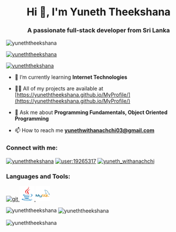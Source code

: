 <h1 align="center">Hi 👋, I'm Yuneth Theekshana</h1>
<h3 align="center">A passionate full-stack developer from Sri Lanka</h3>

<p align="left"> <img src="https://komarev.com/ghpvc/?username=yuneththeekshana&label=Profile%20views&color=0e75b6&style=flat" alt="yuneththeekshana" /> </p>

<p align="left"> <a href="https://github.com/ryo-ma/github-profile-trophy"><img src="https://github-profile-trophy.vercel.app/?username=yuneththeekshana" alt="yuneththeekshana" /></a> </p>

<p align="left"> <a href="https://twitter.com/yuneththekshana" target="blank"><img src="https://img.shields.io/twitter/follow/yuneththekshana?logo=twitter&style=for-the-badge" alt="yuneththekshana" /></a> </p>

- 🌱 I’m currently learning **Internet Technologies**

- 👨‍💻 All of my projects are available at [https://yuneththeekshana.github.io/MyProfile/](https://yuneththeekshana.github.io/MyProfile/)

- 💬 Ask me about **Programming Fundamentals, Object Oriented Programming**

- 📫 How to reach me **yunethwithanachchi03@gmail.com**

<h3 align="left">Connect with me:</h3>
<p align="left">
<a href="https://twitter.com/yuneththekshana" target="blank"><img align="center" src="https://raw.githubusercontent.com/rahuldkjain/github-profile-readme-generator/master/src/images/icons/Social/twitter.svg" alt="yuneththekshana" height="30" width="40" /></a>
<a href="https://stackoverflow.com/users/user:19265317" target="blank"><img align="center" src="https://raw.githubusercontent.com/rahuldkjain/github-profile-readme-generator/master/src/images/icons/Social/stack-overflow.svg" alt="user:19265317" height="30" width="40" /></a>
<a href="https://instagram.com/yuneth_withanachchi" target="blank"><img align="center" src="https://raw.githubusercontent.com/rahuldkjain/github-profile-readme-generator/master/src/images/icons/Social/instagram.svg" alt="yuneth_withanachchi" height="30" width="40" /></a>
</p>

<h3 align="left">Languages and Tools:</h3>
<p align="left"> <a href="https://git-scm.com/" target="_blank" rel="noreferrer"> <img src="https://www.vectorlogo.zone/logos/git-scm/git-scm-icon.svg" alt="git" width="40" height="40"/> </a> <a href="https://www.java.com" target="_blank" rel="noreferrer"> <img src="https://raw.githubusercontent.com/devicons/devicon/master/icons/java/java-original.svg" alt="java" width="40" height="40"/> </a> <a href="https://www.mysql.com/" target="_blank" rel="noreferrer"> <img src="https://raw.githubusercontent.com/devicons/devicon/master/icons/mysql/mysql-original-wordmark.svg" alt="mysql" width="40" height="40"/> </a> </p>

<p><img align="left" src="https://github-readme-stats.vercel.app/api/top-langs?username=yuneththeekshana&show_icons=true&locale=en&layout=compact" alt="yuneththeekshana" /></p>

<p>&nbsp;<img align="center" src="https://github-readme-stats.vercel.app/api?username=yuneththeekshana&show_icons=true&locale=en" alt="yuneththeekshana" /></p>

<p><img align="center" src="https://github-readme-streak-stats.herokuapp.com/?user=yuneththeekshana&" alt="yuneththeekshana" /></p>
